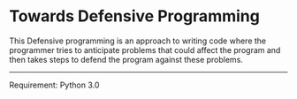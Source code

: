 # **Towards Defensive Programming**


This Defensive programming is an approach to writing code where the programmer tries to anticipate problems that could affect the program and then takes steps to defend the program against these problems.

------------------------------------

Requirement: Python 3.0
